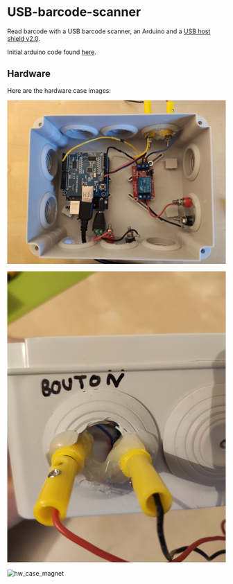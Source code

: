 # USB-barcode-scanner

Read barcode with a USB barcode scanner, an Arduino and a [USB host shield v2.0](https://github.com/felis/USB_Host_Shield_2.0).

Initial arduino code found [here](https://github.com/DirgaBrajamusti/Arduino-USB-Barcode-Scanner/blob/master/Barcode%20Scan%20only.ino). 

## Hardware

Here are the hardware case images:

![hw_case_in](img/hw_case_in.jpg)

![hw_case_btn](img/hw_case_btn.jpg)

![hw_case_magnet](img/hw_case_magnet.jpg)
